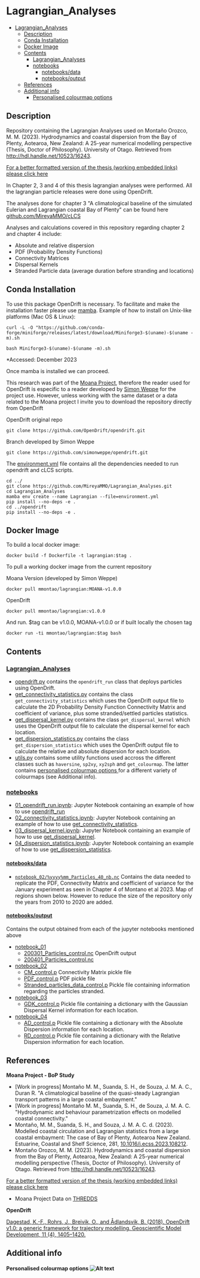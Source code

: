 # Lagrangian_Analyses

- [Lagrangian\_Analyses](#lagrangian_analyses)
  - [Description](#description)
  - [Conda Installation](#conda-installation)
  - [Docker Image](#docker-image)
  - [Contents](#contents)
    - [Lagrangian\_Analyses](#lagrangian_analyses-1)
    - [notebooks](#notebooks)
      - [notebooks/data](#notebooksdata)
      - [notebooks/output](#notebooksoutput)
  - [References](#references)
  - [Additional info](#additional-info)
      - [Personalised colourmap options ](#personalised-colourmap-options-)

## Description
Repository containing the Lagrangian Analyses used on Montaño Orozco, M. M. (2023). Hydrodynamics and coastal dispersion from the Bay of Plenty, Aotearoa, New Zealand: A 25-year numerical modelling perspective (Thesis, Doctor of Philosophy). University of Otago. Retrieved from http://hdl.handle.net/10523/16243. 

[For a better formatted version of the thesis (working embedded links) please click here](https://drive.google.com/file/d/1WMgq2lu7K5MjGTy6O5YpoKDkONDclkHo/view?usp=sharing)

In Chapter 2, 3 and 4 of this thesis lagrangian analyses were performed. All the lagrangian particle releases were done using OpenDrift.

The analyses done for chapter 3 "A climatological baseline of the simulated Eulerian and Lagrangian coastal Bay of Plenty" can be found here [github.com/MireyaMMO/cLCS](https://github.com/MireyaMMO/cLCS)

Analyses and calculations covered in this repository regarding chapter 2 and chapter 4 include:
- Absolute and relative dispersion
- PDF (Probability Density Functions)
- Connectivity Matrices
- Dispersal Kernels
- Stranded Particle data (average duration before stranding and locations)


## Conda Installation
To use this package OpenDrift is necessary. To facilitate and make the installation faster please use [mamba](https://github.com/conda-forge/miniforge). 
Example of how to install on Unix-like platforms (Mac OS & Linux):
```
curl -L -O "https://github.com/conda-forge/miniforge/releases/latest/download/Miniforge3-$(uname)-$(uname -m).sh

bash Miniforge3-$(uname)-$(uname -m).sh
```
*Accessed: December 2023

Once mamba is installed we can proceed.

This research was part of the [Moana Project](www.moanaproject.org), therefore the reader used for OpenDrift is especific to a reader developed by [Simon Weppe](https://github.com/simonweppe) for the project use. However, unless working with the same dataset or a data related to the Moana project I invite you to download the repository directly from OpenDrift

OpenDrift original repo
```
git clone https://github.com/OpenDrift/opendrift.git
```

Branch developed by Simon Weppe
```
git clone https://github.com/simonweppe/opendrift.git
```

The [environment.yml](https://github.com/MireyaMMO/Lagrangian_Analyses/blob/main/environment.yml) file contains all the dependencies needed to run opendrift and cLCS scripts.
```
cd ../
git clone https://github.com/MireyaMMO/Lagrangian_Analyses.git 
cd Lagrangian_Analyses
mamba env create --name Lagrangian --file=environment.yml
pip install --no-deps -e .
cd ../opendrift
pip install --no-deps -e .
```

## Docker Image
To build a local docker image:
```
docker build -f Dockerfile -t lagrangian:$tag .
```

To pull a working docker image from the current repository

Moana Version (developed by Simon Weppe)
```
docker pull mmontao/lagrangian:MOANA-v1.0.0   
```
OpenDrift
```
docker pull mmontao/lagrangian:v1.0.0   
```

And run. $tag can be v1.0.0, MOANA-v1.0.0 or if built locally the chosen tag
```
docker run -ti mmontao/lagrangian:$tag bash
```

## Contents
### [Lagrangian_Analyses](https://github.com/MireyaMMO/Lagrangian_Analyses/tree/main/Lagrangian_Analyses)
  - [opendrift.py](https://github.com/MireyaMMO/Lagrangian_Analyses/blob/main/Lagrangian_Analyses/opendrift.py) contains the `opendrift_run` class that deploys particles using OpenDrift.
  - [get_connectivity_statistics.py](https://github.com/MireyaMMO/Lagrangian_Analyses/blob/main/Lagrangian_Analyses/get_connectivity_statistics.py) contains the class `get_connectivity_statistics` which uses the OpenDrift output file to calculate the 2D Probability Density Function Connectivity Matrix and coefficient of variance, plus some stranded/settled particles statistics. 
  - [get_dispersal_kernel.py](https://github.com/MireyaMMO/Lagrangian_Analyses/blob/main/Lagrangian_Analyses/get_dispersal_kernel.py) contains the class `get_dispersal_kernel` which uses the OpenDrift output file to calculate the dispersal kernel for each location. 
  - [get_dispersion_statistics.py](https://github.com/MireyaMMO/Lagrangian_Analyses/blob/main/Lagrangian_Analyses/get_dispersion_statistics.py) contains the class `get_dispersion_statistics` which uses the OpenDrift output file to calculate the relative and absolute dispersion for each location.
  - [utils.py](https://github.com/MireyaMMO/Lagrangian_Analyses/blob/main/Lagrangian_Analyses/utils.py) contains some utility functions used accross the different classes such as `haversine`, `sp2xy`,  `xy2sph` and `get_colourmap`. The latter contains [personalised colourmap options ](#personalised-colourmap-options-) for a different variety of colourmaps (see Additional info). 
### [notebooks](https://github.com/MireyaMMO/Lagrangian_Analyses/tree/main/notebooks)
  - [01_opendrift_run.ipynb](https://github.com/MireyaMMO/Lagrangian_Analyses/blob/main/notebooks/01_opendrift_run.ipynb): Jupyter Notebook containing an example of how to use [opendrift_run](https://github.com/MireyaMMO/Lagrangian_Analyses/blob/main/Lagrangian_Analyses/opendrift.py)
  - [02_connectivity_statistics.ipynb](https://github.com/MireyaMMO/Lagrangian_Analyses/blob/main/notebooks/02_lagrangian_statistics.ipynb): Jupyter Notebook containing an example of how to use [get_connectivity_statistics](https://github.com/MireyaMMO/Lagrangian_Analyses/blob/main/Lagrangian_Analyses/get_connectivity_statistics.py).
  - [03_dispersal_kernel.ipynb](https://github.com/MireyaMMO/Lagrangian_Analyses/blob/main/notebooks/03_dispersal_kernel.ipynb): Jupyter Notebook containing an example of how to use [get_dispersal_kernel](https://github.com/MireyaMMO/Lagrangian_Analyses/blob/main/Lagrangian_Analyses/get_dispersal_kernel.py).
  - [04_dispersion_statistics.ipynb](https://github.com/MireyaMMO/Lagrangian_Analyses/blob/main/notebooks/04_dispersion_statistics.ipynb): Jupyter Notebook containing an example of how to use [get_dispersion_statistics](https://github.com/MireyaMMO/Lagrangian_Analyses/blob/main/Lagrangian_Analyses/get_dispersion_statistics.py).
#### [notebooks/data](https://github.com/MireyaMMO/Lagrangian_Analyses/tree/main/notebooks/data)
- [`notebook_02/%yyyy%mm_Particles_40_nb.nc`](https://github.com/MireyaMMO/Lagrangian_Analyses/tree/main/notebooks/data/notebook_02)
Contains the data needed to replicate the PDF, Connectivity Matrix and coefficient of variance for the January experiment as seen in Chapter 4 of Montano et al 2023. Map of regions shown below. However to reduce the size of the repository only the years from 2010 to 2020 are added. 

#### [notebooks/output](https://github.com/MireyaMMO/Lagrangian_Analyses/tree/main/notebooks/output)
Contains the output obtained from each of the jupyter notebooks mentioned above 
  - [notebook_01](https://github.com/MireyaMMO/Lagrangian_Analyses/tree/main/notebooks/output/notebook_01)
    - [200301_Particles_control.nc](https://github.com/MireyaMMO/Lagrangian_Analyses/tree/main/notebooks/output/notebook_01/200301_Particles_control.nc) OpenDrift output
    - [200401_Particles_control.nc](https://github.com/MireyaMMO/Lagrangian_Analyses/tree/main/notebooks/output/notebook_01/200401_Particles_control.nc)
  - [notebook_02](https://github.com/MireyaMMO/Lagrangian_Analyses/tree/main/notebooks/output/notebook_02)
    -  [CM_control.p](https://github.com/MireyaMMO/Lagrangian_Analyses/tree/main/notebooks/output/notebook_02/CM_control.p) Connectivity Matrix pickle file
    -  [PDF_control.p](https://github.com/MireyaMMO/Lagrangian_Analyses/tree/main/notebooks/output/notebook_02/PDF_control.p) PDF pickle file
    -  [Stranded_particles_data_control.p](https://github.com/MireyaMMO/Lagrangian_Analyses/tree/main/notebooks/output/notebook_02/Stranded_particles_data_control.p) Pickle file containing information regarding the particles stranded. 
  - [notebook_03](https://github.com/MireyaMMO/Lagrangian_Analyses/tree/main/notebooks/output/notebook_03)
    - [GDK_control.p](https://github.com/MireyaMMO/Lagrangian_Analyses/tree/main/notebooks/output/notebook_03/GDK_control.p) Pickle file containing a dictionary with the Gaussian Dispersal Kernel information for each location.
  - [notebook_04](https://github.com/MireyaMMO/Lagrangian_Analyses/tree/main/notebooks/output/notebook_04)
    - [AD_control.p](https://github.com/MireyaMMO/Lagrangian_Analyses/tree/main/notebooks/output/notebook_04/AD_control.p) Pickle file containing a dictionary with the Absolute Dispersion information for each location.
    - [RD_control.p](https://github.com/MireyaMMO/Lagrangian_Analyses/tree/main/notebooks/output/notebook_04/RD_control.p) Pickle file containing a dictionary with the Relative Dispersion information for each location.

## References
**Moana Project - BoP Study**
- [Work in progress] Montaño M. M., Suanda, S. H., de Souza, J. M. A. C., Duran R. "A climatological baseline of the quasi-steady Lagrangian transport patterns in a large coastal embayment."
- [Work in progress] Montaño M. M., Suanda, S. H., de Souza, J. M. A. C. "Hydrodynamic and behaviour parametrization effects on modelled coastal connectivity."
- Montaño, M. M., Suanda, S. H., and Souza, J. M. A. C. d. (2023). Modelled coastal circulation and Lagrangian statistics from a large coastal embayment: The case of Bay of Plenty, Aotearoa New Zealand. Estuarine, Coastal and Shelf Science, 281, [10.1016/j.ecss.2023.108212](https://doi.org/10.1016/j.ecss.2023.108212). 
- Montaño Orozco, M. M. (2023). Hydrodynamics and coastal dispersion from the Bay of Plenty, Aotearoa, New Zealand: A 25-year numerical modelling perspective (Thesis, Doctor of Philosophy). University of Otago. Retrieved from http://hdl.handle.net/10523/16243. 

[For a better formatted version of the thesis (working embedded links) please click here](https://drive.google.com/file/d/1WMgq2lu7K5MjGTy6O5YpoKDkONDclkHo/view?usp=sharing)

- Moana Project Data on [THREDDS](http://thredds.moanaproject.org:6443/thredds/catalog/moana/catalog.html) 

**OpenDrift**

[Dagestad, K.-F., Rohrs, J., Breivik, O., and Ådlandsvik, B. (2018). OpenDrift v1.0: a generic framework for trajectory modelling. Geoscientific Model Development, 11 (4), 1405–1420.](https://github.com/OpenDrift/opendrift)

## Additional info
#### Personalised colourmap options ![Alt text](notebooks/data/Colourmap_examples.png)